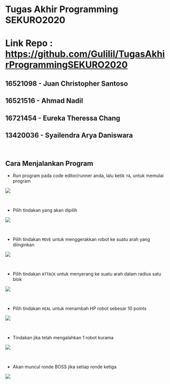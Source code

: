 # Tugas Akhir Programming SEKURO2020

# Link Repo : https://github.com/Gulilil/TugasAkhirProgrammingSEKURO2020

## 16521098 - Juan Christopher Santoso
## 16521516 - Ahmad Nadil
## 16721454 - Eureka Theressa Chang
## 13420036 - Syailendra Arya Daniswara
<p>&nbsp;</p>

## Cara Menjalankan Program

- Run program pada code editor/runner anda, lalu ketik `YA`, untuk memulai program

![](https://media.discordapp.net/attachments/940989834779037716/955066085504339999/unknown.png)

<p>&nbsp;</p>

- Pilih tindakan yang akan dipilih

![](https://media.discordapp.net/attachments/940989834779037716/955068589369610241/unknown.png)

<p>&nbsp;</p>

- Pilih tindakan `MOVE` untuk menggerakkan robot ke suatu arah yang diinginkan

![](https://media.discordapp.net/attachments/940989834779037716/955068693614833725/unknown.png)

<p>&nbsp;</p>

- Pilih tindakan `ATTACK` untuk menyerang ke suatu arah dalam radius satu blok

![](https://media.discordapp.net/attachments/940989834779037716/955068872883576852/unknown.png)

<p>&nbsp;</p>

- Pilih tindakan `HEAL` untuk menambah HP robot sebesar 10 points

![](https://media.discordapp.net/attachments/940989834779037716/955070759418597456/unknown.png)

<p>&nbsp;</p>

- Tindakan jika telah mengalahkan 1 robot kurama

![](https://media.discordapp.net/attachments/940989834779037716/955069204221034556/unknown.png)

<p>&nbsp;</p>

- Akan muncul ronde BOSS jika setiap ronde ketiga

![](https://media.discordapp.net/attachments/940989834779037716/955069910613098516/unknown.png)
